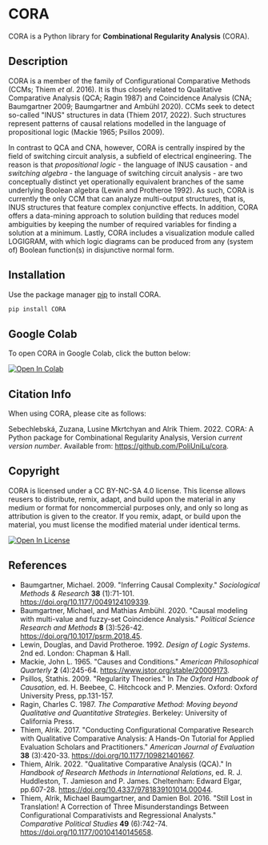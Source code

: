 # CORA

CORA is a Python library for **Combinational Regularity Analysis** (CORA). 

## Description

CORA is a member of the family of Configurational Comparative Methods (CCMs; Thiem *et al*. 2016). It is thus closely related to Qualitative Comparative Analysis (QCA; Ragin 1987) and Coincidence Analysis (CNA; Baumgartner 2009; Baumgartner and Ambühl 2020). CCMs seek to detect so-called "INUS" structures in data (Thiem 2017, 2022). Such structures represent patterns of causal relations modelled in the language of propositional logic (Mackie 1965; Psillos 2009). 

In contrast to QCA and CNA, however, CORA is centrally inspired by the field of switching circuit analysis, a subfield of electrical engineering. The reason is that *propositional logic* - the language of INUS causation - and *switching algebra* - the language of switching circuit analysis - are two conceptually distinct yet operationally equivalent branches of the same underlying Boolean algebra (Lewin and Protheroe 1992). As such, CORA is currently the only CCM that can analyze multi-output structures, that is, INUS structures that feature complex conjunctive effects. In addition, CORA offers a data-mining approach to solution building that reduces model ambiguities by keeping the number of required variables for finding a solution at a minimum. Lastly, CORA includes a visualization module called LOGIGRAM, with which logic diagrams can be produced from any (system of) Boolean function(s) in disjunctive normal form.

## Installation

Use the package manager [pip](https://pip.pypa.io/en/stable/) to install CORA.

```bash
pip install CORA
```
## Google Colab

To open CORA in Google Colab, click the button below:

[![Open In Colab](https://colab.research.google.com/assets/colab-badge.svg)](https://colab.research.google.com/gist/ZuzanaSebb/490501c7573490ebfbb841e850b573f9/-cora_1-0-3.ipynb)

## Citation Info

When using CORA, please cite as follows:

Sebechlebská, Zuzana, Lusine Mkrtchyan and Alrik Thiem. 2022. CORA: A Python package for Combinational Regularity Analysis, Version *current version number*. Available from: https://github.com/PoliUniLu/cora.


## Copyright

CORA is licensed under a CC BY-NC-SA 4.0 license. This license allows reusers to distribute, remix, adapt, and build upon the material in any medium or format for noncommercial purposes only, and only so long as attribution is given to the creator. If you remix, adapt, or build upon the material, you must license the modified material under identical terms. 

[![Open In License](https://mirrors.creativecommons.org/presskit/buttons/88x31/svg/by-nc-sa.svg)](https://creativecommons.org/licenses/by-nc-sa/4.0/legalcode)


## References

* Baumgartner, Michael. 2009. "Inferring Causal Complexity." *Sociological Methods & Research* **38** (1):71-101. https://doi.org/10.1177/0049124109339.
* Baumgartner, Michael, and Mathias Ambühl. 2020. "Causal modeling with multi-value and fuzzy-set Coincidence Analysis." *Political Science Research and Methods* **8** (3):526-42. https://doi.org/10.1017/psrm.2018.45.
* Lewin, Douglas, and David Protheroe. 1992. *Design of Logic Systems*. 2nd ed. London: Chapman & Hall.
* Mackie, John L. 1965. "Causes and Conditions." *American Philosophical Quarterly* **2** (4):245-64. https://www.jstor.org/stable/20009173.
* Psillos, Stathis. 2009. "Regularity Theories." In *The Oxford Handbook of Causation*, ed. H. Beebee, C. Hitchcock and P. Menzies. Oxford: Oxford University Press, pp.131-157.
* Ragin, Charles C. 1987. *The Comparative Method: Moving beyond Qualitative and Quantitative Strategies*. Berkeley: University of California Press.
* Thiem, Alrik. 2017. "Conducting Configurational Comparative Research with Qualitative Comparative Analysis: A Hands-On Tutorial for Applied Evaluation Scholars and Practitioners." *American Journal of Evaluation* **38** (3):420-33. https://doi.org/10.1177/109821401667.
* Thiem, Alrik. 2022. "Qualitative Comparative Analysis (QCA)." In *Handbook of Research Methods in International Relations*, ed. R. J. Huddleston, T. Jamieson and P. James. Cheltenham: Edward Elgar, pp.607-28. https://doi.org/10.4337/9781839101014.00044.
* Thiem, Alrik, Michael Baumgartner, and Damien Bol. 2016. "Still Lost in Translation! A Correction of Three Misunderstandings Between Configurational Comparativists and Regressional Analysts." *Comparative Political Studies* **49** (6):742-74. https://doi.org/10.1177/00104140145658.
